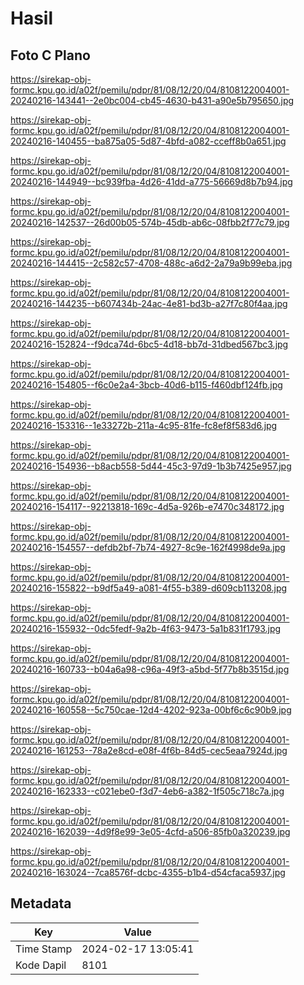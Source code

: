# Hasil

## Foto C Plano

https://sirekap-obj-formc.kpu.go.id/a02f/pemilu/pdpr/81/08/12/20/04/8108122004001-20240216-143441--2e0bc004-cb45-4630-b431-a90e5b795650.jpg

https://sirekap-obj-formc.kpu.go.id/a02f/pemilu/pdpr/81/08/12/20/04/8108122004001-20240216-140455--ba875a05-5d87-4bfd-a082-cceff8b0a651.jpg

https://sirekap-obj-formc.kpu.go.id/a02f/pemilu/pdpr/81/08/12/20/04/8108122004001-20240216-144949--bc939fba-4d26-41dd-a775-56669d8b7b94.jpg

https://sirekap-obj-formc.kpu.go.id/a02f/pemilu/pdpr/81/08/12/20/04/8108122004001-20240216-142537--26d00b05-574b-45db-ab6c-08fbb2f77c79.jpg

https://sirekap-obj-formc.kpu.go.id/a02f/pemilu/pdpr/81/08/12/20/04/8108122004001-20240216-144415--2c582c57-4708-488c-a6d2-2a79a9b99eba.jpg

https://sirekap-obj-formc.kpu.go.id/a02f/pemilu/pdpr/81/08/12/20/04/8108122004001-20240216-144235--b607434b-24ac-4e81-bd3b-a27f7c80f4aa.jpg

https://sirekap-obj-formc.kpu.go.id/a02f/pemilu/pdpr/81/08/12/20/04/8108122004001-20240216-152824--f9dca74d-6bc5-4d18-bb7d-31dbed567bc3.jpg

https://sirekap-obj-formc.kpu.go.id/a02f/pemilu/pdpr/81/08/12/20/04/8108122004001-20240216-154805--f6c0e2a4-3bcb-40d6-b115-f460dbf124fb.jpg

https://sirekap-obj-formc.kpu.go.id/a02f/pemilu/pdpr/81/08/12/20/04/8108122004001-20240216-153316--1e33272b-211a-4c95-81fe-fc8ef8f583d6.jpg

https://sirekap-obj-formc.kpu.go.id/a02f/pemilu/pdpr/81/08/12/20/04/8108122004001-20240216-154936--b8acb558-5d44-45c3-97d9-1b3b7425e957.jpg

https://sirekap-obj-formc.kpu.go.id/a02f/pemilu/pdpr/81/08/12/20/04/8108122004001-20240216-154117--92213818-169c-4d5a-926b-e7470c348172.jpg

https://sirekap-obj-formc.kpu.go.id/a02f/pemilu/pdpr/81/08/12/20/04/8108122004001-20240216-154557--defdb2bf-7b74-4927-8c9e-162f4998de9a.jpg

https://sirekap-obj-formc.kpu.go.id/a02f/pemilu/pdpr/81/08/12/20/04/8108122004001-20240216-155822--b9df5a49-a081-4f55-b389-d609cb113208.jpg

https://sirekap-obj-formc.kpu.go.id/a02f/pemilu/pdpr/81/08/12/20/04/8108122004001-20240216-155932--0dc5fedf-9a2b-4f63-9473-5a1b831f1793.jpg

https://sirekap-obj-formc.kpu.go.id/a02f/pemilu/pdpr/81/08/12/20/04/8108122004001-20240216-160733--b04a6a98-c96a-49f3-a5bd-5f77b8b3515d.jpg

https://sirekap-obj-formc.kpu.go.id/a02f/pemilu/pdpr/81/08/12/20/04/8108122004001-20240216-160558--5c750cae-12d4-4202-923a-00bf6c6c90b9.jpg

https://sirekap-obj-formc.kpu.go.id/a02f/pemilu/pdpr/81/08/12/20/04/8108122004001-20240216-161253--78a2e8cd-e08f-4f6b-84d5-cec5eaa7924d.jpg

https://sirekap-obj-formc.kpu.go.id/a02f/pemilu/pdpr/81/08/12/20/04/8108122004001-20240216-162333--c021ebe0-f3d7-4eb6-a382-1f505c718c7a.jpg

https://sirekap-obj-formc.kpu.go.id/a02f/pemilu/pdpr/81/08/12/20/04/8108122004001-20240216-162039--4d9f8e99-3e05-4cfd-a506-85fb0a320239.jpg

https://sirekap-obj-formc.kpu.go.id/a02f/pemilu/pdpr/81/08/12/20/04/8108122004001-20240216-163024--7ca8576f-dcbc-4355-b1b4-d54cfaca5937.jpg


## Metadata

| Key        | Value               |
| ---------- | ------------------- |
| Time Stamp | 2024-02-17 13:05:41 |
| Kode Dapil | 8101                |




